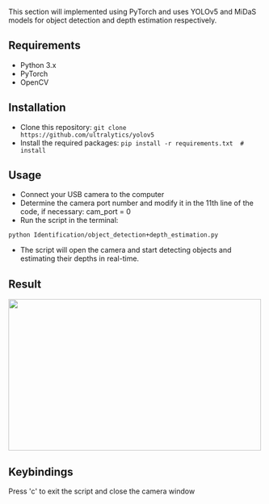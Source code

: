 This section will implemented using PyTorch and uses YOLOv5 and MiDaS models for object detection and depth estimation respectively.

## Requirements

- Python 3.x
- PyTorch
- OpenCV

## Installation

- Clone this repository: ```git clone https://github.com/ultralytics/yolov5```
- Install the required packages: ```pip install -r requirements.txt  # install```

## Usage

- Connect your USB camera to the computer
- Determine the camera port number and modify it in the 11th line of the code, if necessary: cam_port = 0
- Run the script in the terminal: 

```
python Identification/object_detection+depth_estimation.py
```

- The script will open the camera and start detecting objects and estimating their depths in real-time.

## Result

<img src="{{ site.baseurl }}/assets/img/YOLOv5_test.gif" width="500" height="300" />
<!-- ![](https://github.com/Rice-MECE-Capstone-Projects/Autodrone/blob/main/Photos/YOLOv5_test.gif) -->

## Keybindings

Press 'c' to exit the script and close the camera window
